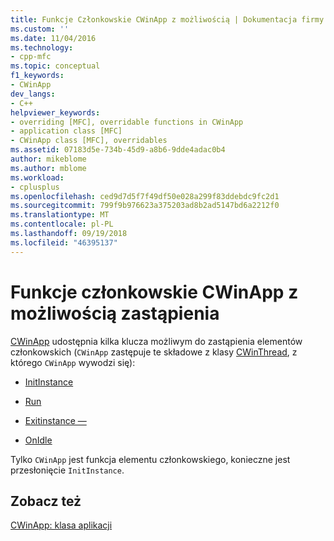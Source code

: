 ```yaml
---
title: Funkcje Członkowskie CWinApp z możliwością | Dokumentacja firmy Microsoft
ms.custom: ''
ms.date: 11/04/2016
ms.technology:
- cpp-mfc
ms.topic: conceptual
f1_keywords:
- CWinApp
dev_langs:
- C++
helpviewer_keywords:
- overriding [MFC], overridable functions in CWinApp
- application class [MFC]
- CWinApp class [MFC], overridables
ms.assetid: 07183d5e-734b-45d9-a8b6-9dde4adac0b4
author: mikeblome
ms.author: mblome
ms.workload:
- cplusplus
ms.openlocfilehash: ced9d7d5f7f49df50e028a299f83ddebdc9fc2d1
ms.sourcegitcommit: 799f9b976623a375203ad8b2ad5147bd6a2212f0
ms.translationtype: MT
ms.contentlocale: pl-PL
ms.lasthandoff: 09/19/2018
ms.locfileid: "46395137"
---
```

# <a name="overridable-cwinapp-member-functions"></a>Funkcje członkowskie CWinApp z możliwością zastąpienia

[CWinApp](../mfc/reference/cwinapp-class.md) udostępnia kilka klucza możliwym do zastąpienia elementów członkowskich (`CWinApp` zastępuje te składowe z klasy [CWinThread](../mfc/reference/cwinthread-class.md), z którego `CWinApp` wywodzi się):

- [InitInstance](../mfc/initinstance-member-function.md)

- [Run](../mfc/run-member-function.md)

- [Exitinstance —](../mfc/exitinstance-member-function.md)

- [OnIdle](../mfc/onidle-member-function.md)

Tylko `CWinApp` jest funkcja elementu członkowskiego, konieczne jest przesłonięcie `InitInstance`.

## <a name="see-also"></a>Zobacz też

[CWinApp: klasa aplikacji](../mfc/cwinapp-the-application-class.md)
